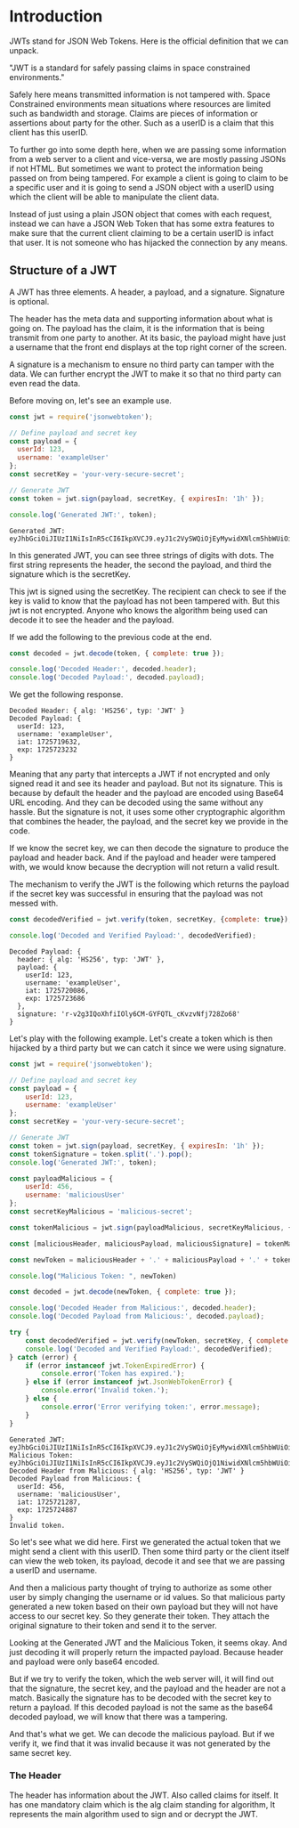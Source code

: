 # Introduction

JWTs stand for JSON Web Tokens. Here is the official definition that we can unpack. 

"JWT is a standard for safely passing claims in space constrained environments."

Safely here means transmitted information is not tampered with. 
Space Constrained environments mean situations where resources are limited 
such as bandwidth and storage. Claims are pieces of information or assertions about 
party for the other. Such as a userID is a claim that this client has this userID. 

To further go into some depth here, when we are passing some information from a 
web server to a client and vice-versa, we are mostly passing JSONs if not HTML. 
But sometimes we want to protect the information being passed on from being 
tampered. For example a client is going to claim to be a specific user and it 
is going to send a JSON object with a userID using which the client will be able 
to manipulate the client data. 

Instead of just using a plain JSON object that comes with each request, instead 
we can have a JSON Web Token that has some extra features to make sure that 
the current client claiming to be a certain userID is infact that user. It is not 
someone who has hijacked the connection by any means. 

## Structure of a JWT
A JWT has three elements. A header, a payload, and a signature. Signature is optional. 

The header has the meta data and supporting information about what is going on. 
The payload has the claim, it is the information that is being transmit from one 
party to another. At its basic, the payload might have just a username that the front
end displays at the top right corner of the screen. 

A signature is a mechanism to ensure no third party can tamper with the data. We can further encrypt the JWT to make it so that no third party can even read the data.  

Before moving on, let's see an example use.

```javascript
const jwt = require('jsonwebtoken');

// Define payload and secret key
const payload = {
  userId: 123,
  username: 'exampleUser'
};
const secretKey = 'your-very-secure-secret';

// Generate JWT
const token = jwt.sign(payload, secretKey, { expiresIn: '1h' });

console.log('Generated JWT:', token);


```

```text
Generated JWT: eyJhbGciOiJIUzI1NiIsInR5cCI6IkpXVCJ9.eyJ1c2VySWQiOjEyMywidXNlcm5hbWUiOiJleGFtcGxlVXNlciIsImlhdCI6MTcyNTcxOTIwNiwiZXhwIjoxNzI1NzIyODA2fQ.6qPj9FuiDRE2O56WjcY2K4i47mb0wNhXT0gBiDjHOUI
```

In this generated JWT, you can see three strings of digits with dots. The first string represents the header, the second the payload, and third the signature which is the secretKey. 

This jwt is signed using the secretKey. The recipient can check to see if the key is 
valid to know that the payload has not been tampered with. 
But this jwt is not encrypted. Anyone who knows the algorithm being used can decode it to see the header and the payload. 

If we add the following to the previous code at the end. 

```javascript
const decoded = jwt.decode(token, { complete: true });

console.log('Decoded Header:', decoded.header);
console.log('Decoded Payload:', decoded.payload);
```

We get the following response.
```text
Decoded Header: { alg: 'HS256', typ: 'JWT' }
Decoded Payload: {
  userId: 123,
  username: 'exampleUser',
  iat: 1725719632,
  exp: 1725723232
}
```

Meaning that any party that intercepts a JWT if not encrypted and only signed read it and see its header and payload. But not its signature. This is because by default
the header and the payload are encoded using Base64 URL encoding. And they can be 
decoded using the same without any hassle. But the signature is not, it uses some other cryptographic algorithm that combines the header, the payload, and the secret key we provide in the code. 

If we know the secret key, we can then decode the signature to produce the payload and header back. And if the payload and header were tampered with, we would know 
because the decryption will not return a valid result. 


The mechanism to verify the JWT is the following which returns the payload if the 
secret key was successful in ensuring that the payload was not messed with. 

```javascript
const decodedVerified = jwt.verify(token, secretKey, {complete: true});

console.log('Decoded and Verified Payload:', decodedVerified);
```

```text
Decoded Payload: {
  header: { alg: 'HS256', typ: 'JWT' },
  payload: {
    userId: 123,
    username: 'exampleUser',
    iat: 1725720086,
    exp: 1725723686
  },
  signature: 'r-v2g3IQoXhfiIOly6CM-GYFQTL_cKvzvNfj728Zo68'
}
```

Let's play with the following example. Let's create a token which is then hijacked by a third party but we can catch it since we were using signature. 

```javascript
const jwt = require('jsonwebtoken');

// Define payload and secret key
const payload = {
    userId: 123,
    username: 'exampleUser'
};
const secretKey = 'your-very-secure-secret';

// Generate JWT
const token = jwt.sign(payload, secretKey, { expiresIn: '1h' });
const tokenSignature = token.split('.').pop();
console.log('Generated JWT:', token);

const payloadMalicious = {
    userId: 456,
    username: 'maliciousUser'
};
const secretKeyMalicious = 'malicious-secret';

const tokenMalicious = jwt.sign(payloadMalicious, secretKeyMalicious, { expiresIn: '1h' });

const [maliciousHeader, maliciousPayload, maliciousSignature] = tokenMalicious.split('.');

const newToken = maliciousHeader + '.' + maliciousPayload + '.' + tokenSignature;

console.log("Malicious Token: ", newToken)

const decoded = jwt.decode(newToken, { complete: true });

console.log('Decoded Header from Malicious:', decoded.header);
console.log('Decoded Payload from Malicious:', decoded.payload);

try {
    const decodedVerified = jwt.verify(newToken, secretKey, { complete: true });
    console.log('Decoded and Verified Payload:', decodedVerified);
} catch (error) {
    if (error instanceof jwt.TokenExpiredError) {
        console.error('Token has expired.');
    } else if (error instanceof jwt.JsonWebTokenError) {
        console.error('Invalid token.');
    } else {
        console.error('Error verifying token:', error.message);
    }
}
```

```text
Generated JWT: eyJhbGciOiJIUzI1NiIsInR5cCI6IkpXVCJ9.eyJ1c2VySWQiOjEyMywidXNlcm5hbWUiOiJleGFtcGxlVXNlciIsImlhdCI6MTcyNTcyMTI4NywiZXhwIjoxNzI1NzI0ODg3fQ.ZodMVQwJ055E1OmDEoLBkbfZ5Wh98LSFPVEnBM_680c
Malicious Token:  eyJhbGciOiJIUzI1NiIsInR5cCI6IkpXVCJ9.eyJ1c2VySWQiOjQ1NiwidXNlcm5hbWUiOiJtYWxpY2lvdXNVc2VyIiwiaWF0IjoxNzI1NzIxMjg3LCJleHAiOjE3MjU3MjQ4ODd9.ZodMVQwJ055E1OmDEoLBkbfZ5Wh98LSFPVEnBM_680c
Decoded Header from Malicious: { alg: 'HS256', typ: 'JWT' }
Decoded Payload from Malicious: {
  userId: 456,
  username: 'maliciousUser',
  iat: 1725721287,
  exp: 1725724887
}
Invalid token.
```
So let's see what we did here. First we generated the actual token that we might send a client with this userID. Then some third party or the client itself can view 
the web token, its payload, decode it and see that we are passing a userID and username. 

And then a malicious party thought of trying to authorize as some other user by simply changing the username or id values. So that malicious party generated a new 
token based on their own payload but they will not have access to our secret key. 
So they generate their token. They attach the original signature to their token and send it to the server. 

Looking at the Generated JWT and the Malicious Token, it seems okay. And just decoding it will properly return the impacted payload. Because header and payload were only base64 encoded. 

But if we try to verify the token, which the web server will, it will find out that 
the signature, the secret key, and the payload and the header are not a match. Basically the signature has to be decoded with the secret key to return a payload. If this decoded payload is not the same as the base64 decoded payload, we will know that there was a tampering.  

And that's what we get. We can decode the malicious payload. But if we verify it, we find that it was invalid because it was not generated by the same secret key. 

### The Header
The header has information about the JWT. Also called claims for itself. 
It has one mandatory claim which is the alg claim standing for algorithm, It represents the main algorithm used to sign and or decrypt the JWT. 

